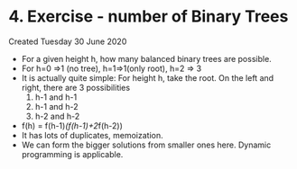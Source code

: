 # 4. Exercise - number of Binary Trees
Created Tuesday 30 June 2020

* For a given height h, how many balanced binary trees are possible.
* For h=0 ⇒1 (no tree), h=1⇒1(only root), h=2 ⇒ 3
* It is actually quite simple: For height h, take the root. On the left and right, there are 3 possibilities
	1. h-1 and h-1
	2. h-1 and h-2
	3. h-2 and h-2
* f(h) = f(h-1)*(f(h-1)+2*f(h-2))
* It has lots of duplicates, memoization.
* We can form the bigger solutions from smaller ones here. Dynamic programming is applicable.


